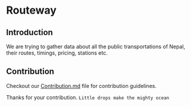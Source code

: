 # Routeway
## Introduction
We are trying to gather data about all the public transportations of Nepal, their routes, timings, pricing, stations etc.

## Contribution

Checkout our [Contribution.md](Contribution.md) file for contribution guidelines.

Thanks for your contribution. 
`Little drops make the mighty ocean`
